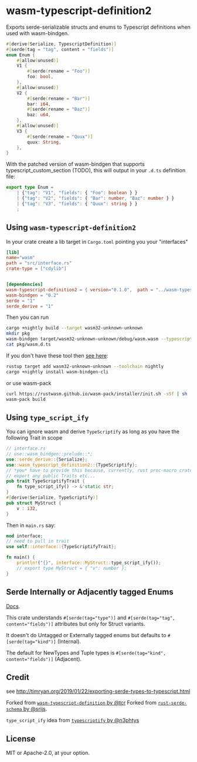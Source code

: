 # wasm-typescript-definition2

Exports serde-serializable structs and enums to Typescript definitions when used with wasm-bindgen.

```rust
#[derive(Serialize, TypescriptDefinition)]
#[serde(tag = "tag", content = "fields")]
enum Enum {
    #[allow(unused)]
    V1 {
        #[serde(rename = "Foo")]
        foo: bool,
    },
    #[allow(unused)]
    V2 {
        #[serde(rename = "Bar")]
        bar: i64,
        #[serde(rename = "Baz")]
        baz: u64,
    },
    #[allow(unused)]
    V3 {
        #[serde(rename = "Quux")]
        quux: String,
    },
}
```

With the patched version of wasm-bindgen that supports typescript_custom_section (TODO), this will output in your `.d.ts` definition file:

```typescript
export type Enum = 
    | {"tag": "V1", "fields": { "Foo": boolean } }
    | {"tag": "V2", "fields": { "Bar": number, "Baz": number } }
    | {"tag": "V3", "fields": { "Quux": string } }
    ;
```

## Using `wasm-typescript-definition2`

In your crate create a lib target in `Cargo.toml` pointing
you your "interfaces"

```toml
[lib]
name="wasm"
path = "src/interface.rs"
crate-type = ["cdylib"]


[dependencies]
wasm-typescript-definition2 = { version="0.1.0",  path = "../wasm-typescript-definition" }
wasm-bindgen = "0.2"
serde = "1"
serde_derive = "1"

```

Then you can run

```bash
cargo +nightly build --target wasm32-unknown-unknown
mkdir pkg
wasm-bindgen target/wasm32-unknown-unknown/debug/wasm.wasm --typescript --out-dir pkg/
cat pkg/wasm.d.ts
```
If you don't have these tool then [see here](https://rustwasm.github.io/wasm-bindgen/whirlwind-tour/basic-usage.html):

```bash
rustup target add wasm32-unknown-unknown --toolchain nightly
cargo +nightly install wasm-bindgen-cli
```

or use wasm-pack

```bash
curl https://rustwasm.github.io/wasm-pack/installer/init.sh -sSf | sh
wasm-pack build
```

## Using `type_script_ify`

You can ignore wasm and derive `TypeScriptify` as long as you have the following Trait
in scope

```rust
// interface.rs
// use::wasm_bindgen::prelude::*;
use::serde_derive::{Serialize};
use::wasm_typescript_definition2::{TypeScriptify};
// *you* have to provide this because, currently, rust proc-macro crates can't
// export any public Traits etc...
pub trait TypeScriptifyTrait {
    fn type_script_ify() -> &'static str;
}
#[derive(Serialize, TypeScriptify)]
pub struct MyStruct {
    v : i32,
}
```
Then in `main.rs` say:

```rust
mod interface;
// need to pull in trait
use self::interface::{TypeScriptifyTrait};

fn main() {
    println!("{}", interface::MyStruct::type_script_ify());
    // export type MyStruct = { "v": number };
}
```

## Serde Internally or Adjacently tagged Enums

[Docs](https://serde.rs/enum-representations.html#internally-tagged).

This crate understands `#[serde(tag="type")]` and `#[serde(tag="tag", content="fields")]`
attributes but only for Struct variants. 

It doesn't do Untagged or Externally tagged enums but defaults
to `#[serde(tag="kind")]` (Internal). 

The default for NewTypes and Tuple types is
`#[serde(tag="kind", content="fields")]` (Adjacent).

## Credit

see http://timryan.org/2019/01/22/exporting-serde-types-to-typescript.html

Forked from [`wasm-typescript-definition` by @tcr](https://github.com/tcr/wasm-typescript-definition?files=1)
Forked from [`rust-serde-schema` by @srijs](https://github.com/srijs/rust-serde-schema?files=1).

`type_script_ify` idea from [`typescriptify` by @n3phtys](https://github.com/n3phtys/typescriptify)

## License

MIT or Apache-2.0, at your option.
